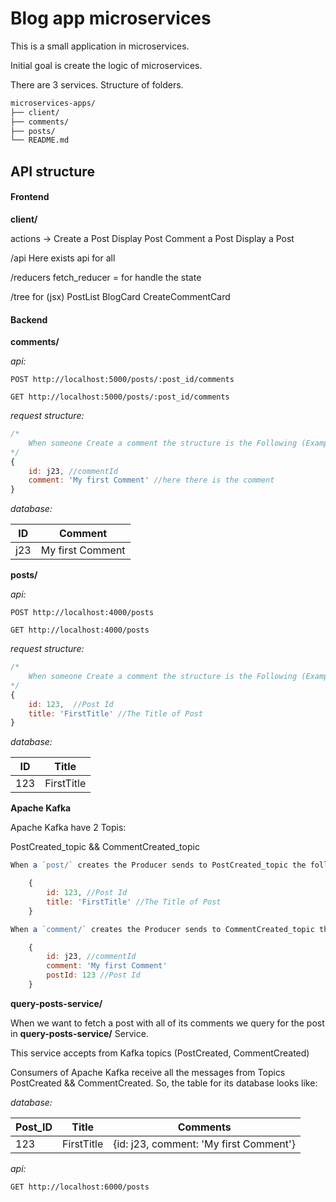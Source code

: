 # Blog app microservices 

This is a small application in microservices.

Initial goal is create the logic of microservices.

There are 3 services. Structure of folders.

```bash
microservices-apps/
├── client/
├── comments/
├── posts/
└── README.md
```
## API structure

#### Frontend
**client/**

actions -> 
    Create a Post
    Display Post
    Comment a Post
    Display a Post

/api
    Here exists api for all

/reducers
    fetch_reducer = for handle the state

/tree for (jsx)
    PostList
        BlogCard
            CreateCommentCard

#### Backend
**comments/**

_api:_

```http
POST http://localhost:5000/posts/:post_id/comments

GET http://localhost:5000/posts/:post_id/comments
```

_request structure:_

```js
/*
    When someone Create a comment the structure is the Following (Example)
*/
{
    id: j23, //commentId
    comment: 'My first Comment' //here there is the comment
}
```

_database:_

| ID               | Comment          |
| -----------------| -----------------|
| j23              | My first Comment |

**posts/**

_api:_

```http
POST http://localhost:4000/posts

GET http://localhost:4000/posts
```

_request structure:_

```js
/*
    When someone Create a comment the structure is the Following (Example)
*/
{
    id: 123,  //Post Id
    title: 'FirstTitle' //The Title of Post
}
```

_database:_

| ID         | Title      |
| -----------| -----------|
| 123        | FirstTitle |

**Apache Kafka**

Apache Kafka have 2 Topis:

PostCreated_topic && CommentCreated_topic

```js
When a `post/` creates the Producer sends to PostCreated_topic the following info : 

    {
        id: 123, //Post Id
        title: 'FirstTitle' //The Title of Post
    }

When a `comment/` creates the Producer sends to CommentCreated_topic the following info :

    {
        id: j23, //commentId
        comment: 'My first Comment'
        postId: 123 //Post Id
    }
```

**query-posts-service/**

When we want to fetch a post with all of its comments we query for the post in **query-posts-service/** Service.

This service accepts from Kafka topics (PostCreated, CommentCreated)

Consumers of Apache Kafka receive all the messages from Topics PostCreated && CommentCreated. So, the table for its database looks like:

_database:_

| Post_ID    | Title      | Comments                               |    
| -----------| -----------|----------------------------------------|
| 123        | FirstTitle | {id: j23, comment: 'My first Comment'} |

_api:_

```http
GET http://localhost:6000/posts
```

